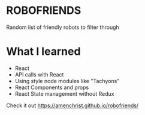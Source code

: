 # ROBOFRIENDS
Random list of friendly robots to filter through

# What I learned
* React
* API calls with React
* Using style node modules like "Tachyons"
* React Components and props
* React State management without Redux

Check it out https://amenchrist.github.io/robofriends/
